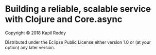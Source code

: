# Building a reliable, scalable service with Clojure and Core.async

Copyright © 2018 Kapil Reddy

Distributed under the Eclipse Public License either version 1.0 or (at
your option) any later version.
